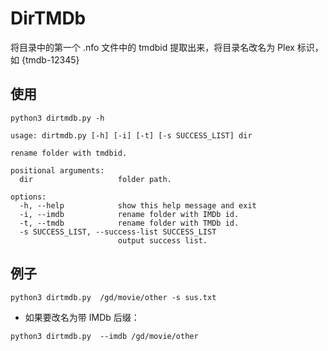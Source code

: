 # DirTMDb
将目录中的第一个 .nfo 文件中的 tmdbid 提取出来，将目录名改名为 Plex 标识，如 {tmdb-12345}


## 使用
```
python3 dirtmdb.py -h

usage: dirtmdb.py [-h] [-i] [-t] [-s SUCCESS_LIST] dir

rename folder with tmdbid.

positional arguments:
  dir                   folder path.

options:
  -h, --help            show this help message and exit
  -i, --imdb            rename folder with IMDb id.
  -t, --tmdb            rename folder with TMDb id.
  -s SUCCESS_LIST, --success-list SUCCESS_LIST
                        output success list.
```

## 例子
```
python3 dirtmdb.py  /gd/movie/other -s sus.txt
```
* 如果要改名为带 IMDb 后缀：
```
python3 dirtmdb.py  --imdb /gd/movie/other

```

